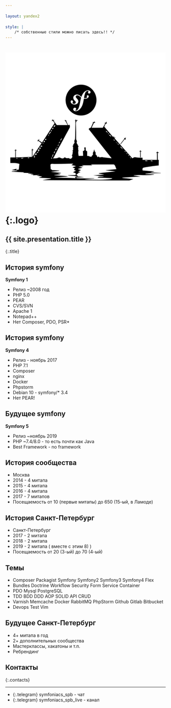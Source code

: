 ```yaml
---

layout: yandex2

style: |
    /* собственные стили можно писать здесь!! */
---
```


# ![](pictures/symfoniacs-spb-logo-version-0.svg){:.logo}

## {{ site.presentation.title }}
{:.title}

## История symfony

**Symfony 1**

* Релиз ~2008 год
* PHP 5.0
* PEAR
* CVS/SVN
* Apache 1
* Notepad++
* Нет Composer, PDO, PSR*

## История symfony

**Symfony 4**

* Релиз - ноябрь 2017
* PHP 7.1
* Composer
* nginx
* Docker
* Phpstorm
* Debian 10 - symfony/* 3.4
* Нет PEAR!

## Будущее symfony

**Symfony 5**

* Релиз ~ноябрь 2019
* PHP ~7.4/8.0 - то есть почти как Java
* Best Framework - no framework

## История сообщества

* Москва 
* 2014 - 4 митапа
* 2015 - 4 митапа
* 2016 - 4 митапа
* 2017 - 7 митапов
* Посещаемость от 10 (первые митапы) до 650 (15-ый, в Ламоде)

## История Санкт-Петербург

* Санкт-Петербург 
* 2017 - 2 митапа
* 2018 - 2 митапа
* 2019 - 2 митапа ( вместе с этим 8) )
* Посещаемость от 20 (3-ый) до 70 (4-ый)

## Темы

* Composer Packagist Symfony Symfony2 Symfony3 Symfony4 Flex
* Bundles Doctrine Workflow Security Form Service Container
* PDO Mysql PostgreSQL
* TDD BDD DDD AOP SOLID API CRUD
* Varnish Memcache Docker RabbitMQ PhpStorm Github Gitlab Bitbucket
* Devops Test Vim

## Будущее Санкт-Петербург

* 4+ митапа в год
* 2+ дополнительных сообщества
* Мастерклассы, хакатоны и т.п.
* Ребрендинг

## Контакты
{:.contacts}

<!-- разделитель контактов -->
-------

<!-- center -->

- {:.telegram} symfoniacs_spb - чат
- {:.telegram} symfoniacs_spb_live - канал

<!-- right -->
